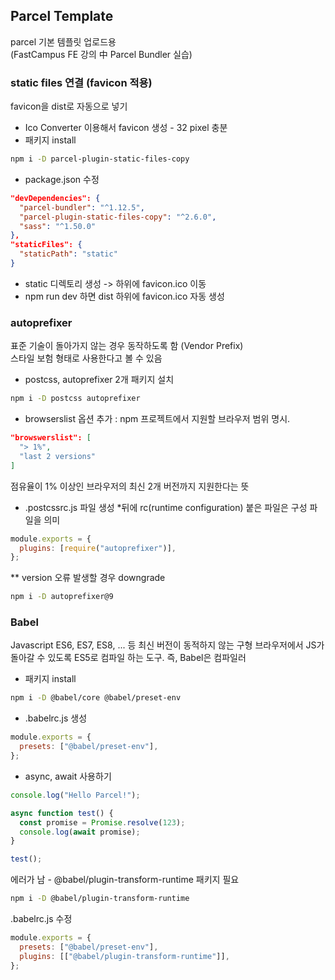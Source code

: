 ## Parcel Template

parcel 기본 템플릿 업로드용  
(FastCampus FE 강의 中 Parcel Bundler 실습)

### static files 연결 (favicon 적용)

favicon을 dist로 자동으로 넣기

- Ico Converter 이용해서 favicon 생성 - 32 pixel 충분
- 패키지 install

```bash
npm i -D parcel-plugin-static-files-copy
```

- package.json 수정

```json
"devDependencies": {
  "parcel-bundler": "^1.12.5",
  "parcel-plugin-static-files-copy": "^2.6.0",
  "sass": "^1.50.0"
},
"staticFiles": {
  "staticPath": "static"
}
```

- static 디렉토리 생성 -> 하위에 favicon.ico 이동
- npm run dev 하면 dist 하위에 favicon.ico 자동 생성

### autoprefixer

표준 기술이 돌아가지 않는 경우 동작하도록 함 (Vendor Prefix)  
스타일 보험 형태로 사용한다고 볼 수 있음

- postcss, autoprefixer 2개 패키지 설치

```bash
npm i -D postcss autoprefixer
```

- browserslist 옵션 추가 : npm 프로젝트에서 지원할 브라우저 범위 명시.

```json
"browswerslist": [
  "> 1%",
  "last 2 versions"
]
```

점유율이 1% 이상인 브라우저의 최신 2개 버전까지 지원한다는 뜻

- .postcssrc.js 파일 생성 \*뒤에 rc(runtime configuration) 붙은 파일은 구성 파일을 의미

```js
module.exports = {
  plugins: [require("autoprefixer")],
};
```

\*\* version 오류 발생할 경우 downgrade

```bash
npm i -D autoprefixer@9
```

### Babel

Javascript ES6, ES7, ES8, ... 등 최신 버전이 동적하지 않는 구형 브라우저에서 JS가 돌아갈 수 있도록 ES5로 컴파일 하는 도구. 즉, Babel은 컴파일러

- 패키지 install

```bash
npm i -D @babel/core @babel/preset-env
```

- .babelrc.js 생성

```js
module.exports = {
  presets: ["@babel/preset-env"],
};
```

- async, await 사용하기

```js
console.log("Hello Parcel!");

async function test() {
  const promise = Promise.resolve(123);
  console.log(await promise);
}

test();
```

에러가 남 - @babel/plugin-transform-runtime 패키지 필요

```bash
npm i -D @babel/plugin-transform-runtime
```

.babelrc.js 수정

```js
module.exports = {
  presets: ["@babel/preset-env"],
  plugins: [["@babel/plugin-transform-runtime"]],
};
```
